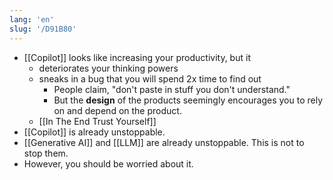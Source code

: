 ```yaml
---
lang: 'en'
slug: '/D91B80'
---
```


- [[Copilot]] looks like increasing your productivity, but it
  - deteriorates your thinking powers
  - sneaks in a bug that you will spend 2x time to find out
    - People claim, "don't paste in stuff you don't understand."
    - But the **design** of the products seemingly encourages you to rely on and depend on the product.
  - [[In The End Trust Yourself]]
- [[Copilot]] is already unstoppable.
- [[Generative AI]] and [[LLM]] are already unstoppable. This is not to stop them.
- However, you should be worried about it.

